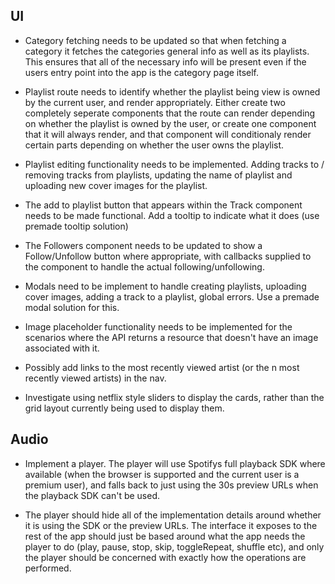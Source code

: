 ## UI

- Category fetching needs to be updated so that when fetching a category it fetches the categories general info as well as its playlists. This ensures that all of the necessary info will be present even if the users entry point into the app is the category page itself. 

- Playlist route needs to identify whether the playlist being view is owned by the current user, and render appropriately. Either create two completely seperate components that the route can render depending on whether the playlist is owned by the user, or create one component that it will always render, and that component will conditionaly render certain parts depending on whether the user owns the playlist. 

- Playlist editing functionality needs to be implemented. Adding tracks to / removing tracks from playlists, updating the name of playlist and uploading new cover images for the playlist.

- The add to playlist button that appears within the Track component needs to be made functional. Add a tooltip to indicate what it does (use premade tooltip solution)

- The Followers component needs to be updated to show a Follow/Unfollow button where appropriate, with callbacks supplied to the component to handle the actual following/unfollowing.

- Modals need to be implement to handle creating playlists, uploading cover images, adding a track to a playlist, global errors. Use a premade modal solution for this. 

- Image placeholder functionality needs to be implemented for the scenarios where the API returns a resource that doesn't have an image associated with it.

- Possibly add links to the most recently viewed artist (or the n most recently viewed artists) in the nav.

- Investigate using netflix style sliders to display the cards, rather than the grid layout currently being used to display them.


## Audio

- Implement a player. The player will use Spotifys full playback SDK where available (when the browser is supported and the current user is a premium user), and falls back to just using the 30s preview URLs when the playback SDK can't be used. 

- The player should hide all of the implementation details around whether it is using the SDK or the preview URLs. The interface it exposes to the rest of the app should just be based around what the app needs the player to do (play, pause, stop, skip, toggleRepeat, shuffle etc), and only the player should be concerned with exactly how the operations are performed. 

